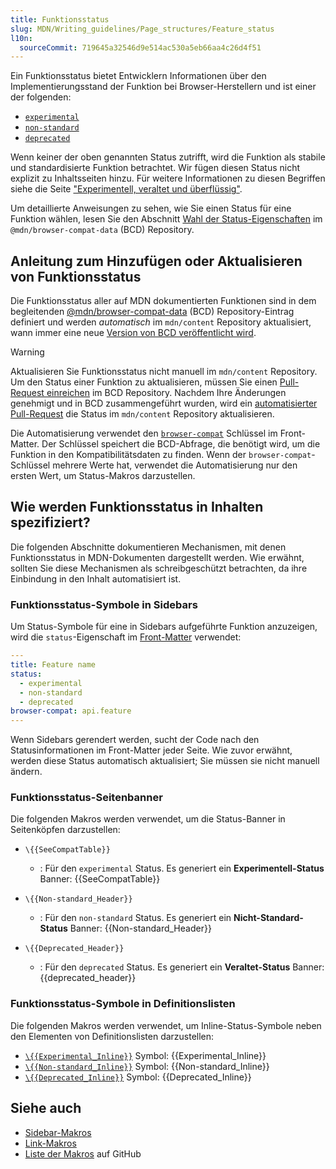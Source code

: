 ```yaml
---
title: Funktionsstatus
slug: MDN/Writing_guidelines/Page_structures/Feature_status
l10n:
  sourceCommit: 719645a32546d9e514ac530a5eb66aa4c26d4f51
---
```


Ein Funktionsstatus bietet Entwicklern Informationen über den Implementierungsstand der Funktion bei Browser-Herstellern und ist einer der folgenden:

- [`experimental`](https://github.com/mdn/browser-compat-data/blob/main/docs/data-guidelines/index.md#setting-experimental)
- [`non-standard`](https://github.com/mdn/browser-compat-data/blob/main/schemas/compat-data-schema.md#status-information)
- [`deprecated`](https://github.com/mdn/browser-compat-data/blob/main/docs/data-guidelines/index.md#setting-deprecated)

Wenn keiner der oben genannten Status zutrifft, wird die Funktion als stabile und standardisierte Funktion betrachtet. Wir fügen diesen Status nicht explizit zu Inhaltsseiten hinzu. Für weitere Informationen zu diesen Begriffen siehe die Seite ["Experimentell, veraltet und überflüssig"](/de/docs/MDN/Writing_guidelines/Experimental_deprecated_obsolete).

Um detaillierte Anweisungen zu sehen, wie Sie einen Status für eine Funktion wählen, lesen Sie den Abschnitt [Wahl der Status-Eigenschaften](https://github.com/mdn/browser-compat-data/blob/main/docs/data-guidelines/index.md#choosing-status-properties) im `@mdn/browser-compat-data` (BCD) Repository.

## Anleitung zum Hinzufügen oder Aktualisieren von Funktionsstatus

Die Funktionsstatus aller auf MDN dokumentierten Funktionen sind in dem begleitenden [@mdn/browser-compat-data](https://github.com/mdn/browser-compat-data) (BCD) Repository-Eintrag definiert und werden _automatisch_ im `mdn/content` Repository aktualisiert, wann immer eine neue [Version von BCD veröffentlicht wird](https://github.com/mdn/browser-compat-data/releases).

> [!WARNING]
> Aktualisieren Sie Funktionsstatus nicht manuell im `mdn/content` Repository. Um den Status einer Funktion zu aktualisieren, müssen Sie einen [Pull-Request einreichen](https://github.com/mdn/browser-compat-data/blob/main/docs/contributing.md#updating-the-compat-data) im BCD Repository. Nachdem Ihre Änderungen genehmigt und in BCD zusammengeführt wurden, wird ein [automatisierter Pull-Request](https://github.com/search?q=repo%3Amdn%2Fcontent+Synchronize+with+BCD&type=pullrequests) die Status im `mdn/content` Repository aktualisieren.

Die Automatisierung verwendet den [`browser-compat`](/de/docs/MDN/Writing_guidelines/Page_structures/Compatibility_tables#using_bcd_data_in_mdn_pages) Schlüssel im Front-Matter. Der Schlüssel speichert die BCD-Abfrage, die benötigt wird, um die Funktion in den Kompatibilitätsdaten zu finden. Wenn der `browser-compat`-Schlüssel mehrere Werte hat, verwendet die Automatisierung nur den ersten Wert, um Status-Makros darzustellen.

## Wie werden Funktionsstatus in Inhalten spezifiziert?

Die folgenden Abschnitte dokumentieren Mechanismen, mit denen Funktionsstatus in MDN-Dokumenten dargestellt werden. Wie erwähnt, sollten Sie diese Mechanismen als schreibgeschützt betrachten, da ihre Einbindung in den Inhalt automatisiert ist.

### Funktionsstatus-Symbole in Sidebars

Um Status-Symbole für eine in Sidebars aufgeführte Funktion anzuzeigen, wird die `status`-Eigenschaft im [Front-Matter](/de/docs/MDN/Writing_guidelines/Page_structures/Page_types/CSS_function_page_template#sect1) verwendet:

```yml
---
title: Feature name
status:
  - experimental
  - non-standard
  - deprecated
browser-compat: api.feature
---
```

Wenn Sidebars gerendert werden, sucht der Code nach den Statusinformationen im Front-Matter jeder Seite. Wie zuvor erwähnt, werden diese Status automatisch aktualisiert; Sie müssen sie nicht manuell ändern.

### Funktionsstatus-Seitenbanner

Die folgenden Makros werden verwendet, um die Status-Banner in Seitenköpfen darzustellen:

- `\{{SeeCompatTable}}`

  - : Für den `experimental` Status. Es generiert ein **Experimentell-Status** Banner:
    {{SeeCompatTable}}

- `\{{Non-standard_Header}}`

  - : Für den `non-standard` Status. Es generiert ein **Nicht-Standard-Status** Banner:
    {{Non-standard_Header}}

- `\{{Deprecated_Header}}`
  - : Für den `deprecated` Status. Es generiert ein **Veraltet-Status** Banner:
    {{deprecated_header}}

### Funktionsstatus-Symbole in Definitionslisten

Die folgenden Makros werden verwendet, um Inline-Status-Symbole neben den Elementen von Definitionslisten darzustellen:

- [`\{{Experimental_Inline}}`](https://github.com/mdn/yari/blob/main/kumascript/macros/experimental_inline.ejs) Symbol: {{Experimental_Inline}}
- [`\{{Non-standard_Inline}}`](https://github.com/mdn/yari/blob/main/kumascript/macros/Non-standard_Inline.ejs) Symbol: {{Non-standard_Inline}}
- [`\{{Deprecated_Inline}}`](https://github.com/mdn/yari/blob/main/kumascript/macros/Deprecated_Inline.ejs) Symbol: {{Deprecated_Inline}}

## Siehe auch

- [Sidebar-Makros](/de/docs/MDN/Writing_guidelines/Page_structures/Sidebars)
- [Link-Makros](/de/docs/MDN/Writing_guidelines/Page_structures/Links)
- [Liste der Makros](https://github.com/mdn/yari/tree/main/kumascript/macros) auf GitHub
